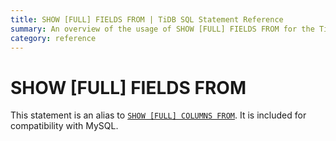 ```yaml
---
title: SHOW [FULL] FIELDS FROM | TiDB SQL Statement Reference
summary: An overview of the usage of SHOW [FULL] FIELDS FROM for the TiDB database.
category: reference
---
```


# SHOW [FULL] FIELDS FROM

This statement is an alias to [`SHOW [FULL] COLUMNS FROM`](/v3.0/reference/sql/statements/show-columns-from.md). It is included for compatibility with MySQL.
